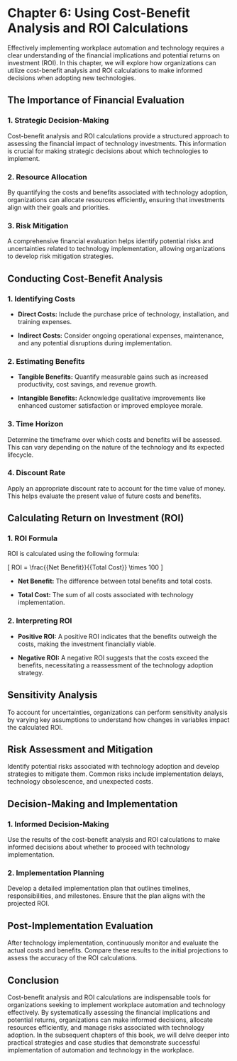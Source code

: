 Chapter 6: Using Cost-Benefit Analysis and ROI Calculations
===========================================================

Effectively implementing workplace automation and technology requires a clear understanding of the financial implications and potential returns on investment (ROI). In this chapter, we will explore how organizations can utilize cost-benefit analysis and ROI calculations to make informed decisions when adopting new technologies.

The Importance of Financial Evaluation
--------------------------------------

### **1. Strategic Decision-Making**

Cost-benefit analysis and ROI calculations provide a structured approach to assessing the financial impact of technology investments. This information is crucial for making strategic decisions about which technologies to implement.

### **2. Resource Allocation**

By quantifying the costs and benefits associated with technology adoption, organizations can allocate resources efficiently, ensuring that investments align with their goals and priorities.

### **3. Risk Mitigation**

A comprehensive financial evaluation helps identify potential risks and uncertainties related to technology implementation, allowing organizations to develop risk mitigation strategies.

Conducting Cost-Benefit Analysis
--------------------------------

### **1. Identifying Costs**

* **Direct Costs:** Include the purchase price of technology, installation, and training expenses.

* **Indirect Costs:** Consider ongoing operational expenses, maintenance, and any potential disruptions during implementation.

### **2. Estimating Benefits**

* **Tangible Benefits:** Quantify measurable gains such as increased productivity, cost savings, and revenue growth.

* **Intangible Benefits:** Acknowledge qualitative improvements like enhanced customer satisfaction or improved employee morale.

### **3. Time Horizon**

Determine the timeframe over which costs and benefits will be assessed. This can vary depending on the nature of the technology and its expected lifecycle.

### **4. Discount Rate**

Apply an appropriate discount rate to account for the time value of money. This helps evaluate the present value of future costs and benefits.

Calculating Return on Investment (ROI)
--------------------------------------

### **1. ROI Formula**

ROI is calculated using the following formula:

\[ ROI = \\frac{{Net Benefit}}{{Total Cost}} \\times 100 \]

* **Net Benefit:** The difference between total benefits and total costs.

* **Total Cost:** The sum of all costs associated with technology implementation.

### **2. Interpreting ROI**

* **Positive ROI:** A positive ROI indicates that the benefits outweigh the costs, making the investment financially viable.

* **Negative ROI:** A negative ROI suggests that the costs exceed the benefits, necessitating a reassessment of the technology adoption strategy.

Sensitivity Analysis
--------------------

To account for uncertainties, organizations can perform sensitivity analysis by varying key assumptions to understand how changes in variables impact the calculated ROI.

Risk Assessment and Mitigation
------------------------------

Identify potential risks associated with technology adoption and develop strategies to mitigate them. Common risks include implementation delays, technology obsolescence, and unexpected costs.

Decision-Making and Implementation
----------------------------------

### **1. Informed Decision-Making**

Use the results of the cost-benefit analysis and ROI calculations to make informed decisions about whether to proceed with technology implementation.

### **2. Implementation Planning**

Develop a detailed implementation plan that outlines timelines, responsibilities, and milestones. Ensure that the plan aligns with the projected ROI.

Post-Implementation Evaluation
------------------------------

After technology implementation, continuously monitor and evaluate the actual costs and benefits. Compare these results to the initial projections to assess the accuracy of the ROI calculations.

Conclusion
----------

Cost-benefit analysis and ROI calculations are indispensable tools for organizations seeking to implement workplace automation and technology effectively. By systematically assessing the financial implications and potential returns, organizations can make informed decisions, allocate resources efficiently, and manage risks associated with technology adoption. In the subsequent chapters of this book, we will delve deeper into practical strategies and case studies that demonstrate successful implementation of automation and technology in the workplace.
